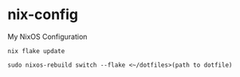 # nix-config
My NixOS Configuration

`nix flake update`

`sudo nixos-rebuild switch --flake <~/dotfiles>(path to dotfile)`